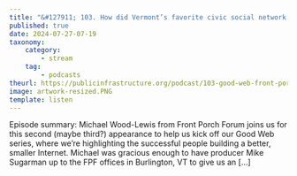 ```yaml
---
title: "&#127911; 103. How did Vermont’s favorite civic social network turn into a climate disaster response network overnight? Michael Wood-Lewis Tells Us About His Local Good Web"
published: true
date: 2024-07-27-07-19
taxonomy:
    category:
        - stream
    tag:
        - podcasts
theurl: https://publicinfrastructure.org/podcast/103-good-web-front-porch-forum/
image: artwork-resized.PNG
template: listen
---
```


Episode summary: Michael Wood-Lewis from Front Porch Forum joins us for this second (maybe third?) appearance to help us kick off our Good Web series, where we&rsquo;re highlighting the successful people building a better, smaller Internet. Michael was gracious enough to have producer Mike Sugarman up to the FPF offices in Burlington, VT to give us an [&hellip;]

